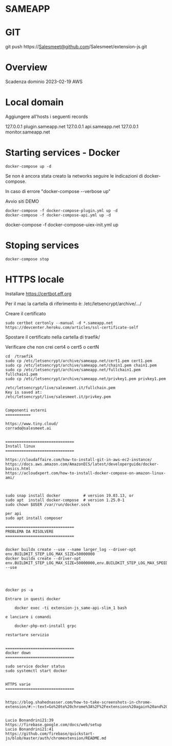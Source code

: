 # SAMEAPP

GIT
========

git push https://Salesmeet@github.com/Salesmeet/extension-js.git

Overview
========

Scadenza dominio 2023-02-19
AWS

Local domain
===========

Aggiungere all'hosts i seguenti records

127.0.0.1 plugin.sameapp.net
127.0.0.1 api.sameapp.net
127.0.0.1 monitor.sameapp.net

Starting services - Docker
==============================

```
docker-compose up -d
```

Se non è ancora stata creato la networks seguire le indicazioni di docker-compose.

In caso di errore "docker-compose --verbose up"


Avvio siti DEMO

```
docker-compose -f docker-compose-plugin.yml up -d
docker-compose -f docker-compose-api.yml up -d
```

docker-compose -f docker-compose-uiex-init.yml up

Stoping services
==============================

```
docker-compose stop
```

HTTPS locale
==============================

Installare https://certbot.eff.org

Per il mac la cartella di riferimento è: /etc/letsencrypt/archive/.../

Creare il certificato

```
sudo certbot certonly --manual -d *.sameapp.net
https://devcenter.heroku.com/articles/ssl-certificate-self
```

Spostare il certificato nella cartella di traefik/

Verificare che non crei cert4 o cert5 o certN

```
cd  /traefik
sudo cp /etc/letsencrypt/archive/sameapp.net/cert1.pem cert1.pem
sudo cp /etc/letsencrypt/archive/sameapp.net/chain1.pem chain1.pem
sudo cp /etc/letsencrypt/archive/sameapp.net/fullchain1.pem fullchain1.pem
sudo cp /etc/letsencrypt/archive/sameapp.net/privkey1.pem privkey1.pem

/etc/letsencrypt/live/salesmeet.it/fullchain.pem
Key is saved at:         /etc/letsencrypt/live/salesmeet.it/privkey.pem


Componenti esterni
===========

https://www.tiny.cloud/
corrado@salesmeet.ai


==============================
Install linux
==============================

https://cloudaffaire.com/how-to-install-git-in-aws-ec2-instance/
https://docs.aws.amazon.com/AmazonECS/latest/developerguide/docker-basics.html
https://acloudxpert.com/how-to-install-docker-compose-on-amazon-linux-ami/



sudo snap install docker          # version 19.03.13, or
sudo apt  install docker-compose  # version 1.25.0-1
sudo chown $USER /var/run/docker.sock

per api
sudo apt install composer

==============================
PROBLEMA DA RISOLVERE
==============================


docker buildx create --use --name larger_log --driver-opt env.BUILDKIT_STEP_LOG_MAX_SIZE=50000000
docker buildx create --driver-opt env.BUILDKIT_STEP_LOG_MAX_SIZE=50000000,env.BUILDKIT_STEP_LOG_MAX_SPEED=100000000 --use




docker ps -a

Entrare in questi docker

    docker exec -ti extension-js_same-api-slim_1 bash

e lanciare i comandi

    docker-php-ext-install grpc

restartare servizio


==============================
docker down
==============================

sudo service docker status
sudo systemctl start docker


HTTPS varie
==============================


https://blog.shahednasser.com/how-to-take-screenshots-in-chrome-extension/#:~:text=Go%20to%20chrome%3A%2F%2Fextensions%20again%20and%20reload%20the%20extension,and%20saved%20on%20your%20machine.


Lucio Bonandrini21:39
https://firebase.google.com/docs/web/setup
Lucio Bonandrini21:41
https://github.com/firebase/quickstart-js/blob/master/auth/chromextension/README.md
